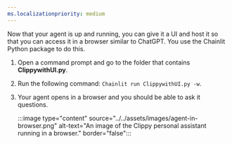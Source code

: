 ```yaml
---
ms.localizationpriority: medium
---
```


<!-- markdownlint-disable MD041 -->

Now that your agent is up and running, you can give it a UI and host it so that you can access it in a browser similar to ChatGPT. You use the Chainlit Python package to do this.

1. Open a command prompt and go to the folder that contains **ClippywithUI.py**.
2. Run the following command: `Chainlit run ClippywithUI.py -w`.
3. Your agent opens in a browser and you should be able to ask it questions.

    :::image type="content" source="../../assets/images/agent-in-browser.png" alt-text="An image of the Clippy personal assistant running in a browser." border="false":::
